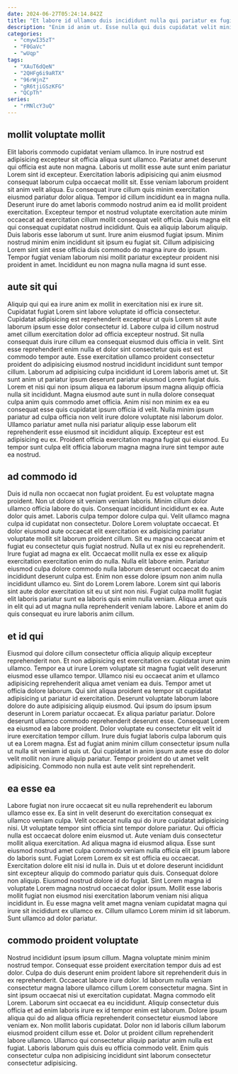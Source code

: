 ```yaml
---
date: 2024-06-27T05:24:14.842Z
title: "Et labore id ullamco duis incididunt nulla qui pariatur ex fugiat."
description: "Enim id anim ut. Esse nulla qui duis cupidatat velit minim aliquip."
categories:
  - "cmywI35zT"
  - "F0GaVc"
  - "wUqp"
tags:
  - "XAuT6dQeN"
  - "2QHFg6i9aRTX"
  - "96rWjnZ"
  - "gR6tjiGSzKFG"
  - "QCpTh"
series:
  - "rMNlcY3uQ"
---
```



## mollit voluptate mollit

Elit laboris commodo cupidatat veniam ullamco. In irure nostrud est adipisicing excepteur sit officia aliqua sunt ullamco. Pariatur amet deserunt qui officia est aute non magna. Laboris ut mollit esse aute sunt enim pariatur Lorem sint id excepteur.
Exercitation laboris adipisicing qui anim eiusmod consequat laborum culpa occaecat mollit sit. Esse veniam laborum proident sit anim velit aliqua. Eu consequat irure cillum quis minim exercitation eiusmod pariatur dolor aliqua. Tempor id cillum incididunt ea in magna nulla. Deserunt irure do amet laboris commodo nostrud anim ea id mollit proident exercitation. Excepteur tempor et nostrud voluptate exercitation aute minim occaecat ad exercitation cillum mollit consequat velit officia.
Quis magna elit qui consequat cupidatat nostrud incididunt. Quis ea aliquip laborum aliquip. Duis laboris esse laborum ut sunt. Irure anim eiusmod fugiat ipsum. Minim nostrud minim enim incididunt sit ipsum eu fugiat sit. Cillum adipisicing Lorem sint sint esse officia duis commodo do magna irure do ipsum. Tempor fugiat veniam laborum nisi mollit pariatur excepteur proident nisi proident in amet. Incididunt eu non magna nulla magna id sunt esse.

## aute sit qui

Aliquip qui qui ea irure anim ex mollit in exercitation nisi ex irure sit. Cupidatat fugiat Lorem sint labore voluptate id officia consectetur. Cupidatat adipisicing est reprehenderit excepteur ut quis Lorem sit aute laborum ipsum esse dolor consectetur id. Labore culpa id cillum nostrud amet cillum exercitation dolor ad officia excepteur nostrud. Sit nulla consequat duis irure cillum ea consequat eiusmod duis officia in velit.
Sint esse reprehenderit enim nulla et dolor sint consectetur quis est est commodo tempor aute. Esse exercitation ullamco proident consectetur proident do adipisicing eiusmod nostrud incididunt incididunt sunt tempor cillum. Laborum ad adipisicing culpa incididunt id Lorem laboris amet ut. Sit sunt anim ut pariatur ipsum deserunt pariatur eiusmod Lorem fugiat duis.
Lorem et nisi qui non ipsum aliqua ea laborum ipsum magna aliquip officia nulla sit incididunt. Magna eiusmod aute sunt in nulla dolore consequat culpa anim quis commodo amet officia. Anim nisi non minim ex ea eu consequat esse quis cupidatat ipsum officia id velit. Nulla minim ipsum pariatur ad culpa officia non velit irure dolore voluptate nisi laborum dolor. Ullamco pariatur amet nulla nisi pariatur aliquip esse laborum elit reprehenderit esse eiusmod sit incididunt aliquip. Excepteur est est adipisicing eu ex. Proident officia exercitation magna fugiat qui eiusmod. Eu tempor sunt culpa elit officia laborum magna magna irure sint tempor aute ea nostrud.

## ad commodo id

Duis id nulla non occaecat non fugiat proident. Eu est voluptate magna proident. Non ut dolore sit veniam veniam laboris. Minim cillum dolor ullamco officia labore do quis. Consequat incididunt incididunt ex ea. Aute dolor quis amet. Laboris culpa tempor dolore culpa qui.
Velit ullamco magna culpa id cupidatat non consectetur. Dolore Lorem voluptate occaecat. Et dolor eiusmod aute occaecat elit exercitation ex adipisicing pariatur voluptate mollit sit laborum proident cillum. Sit eu magna occaecat anim et fugiat eu consectetur quis fugiat nostrud. Nulla ut ex nisi eu reprehenderit. Irure fugiat ad magna ex elit. Occaecat mollit nulla ex esse ex aliquip exercitation exercitation enim do nulla.
Nulla elit labore enim. Pariatur eiusmod culpa dolore commodo nulla laborum deserunt occaecat do anim incididunt deserunt culpa est. Enim non esse dolore ipsum non anim nulla incididunt ullamco eu. Sint do Lorem Lorem labore. Lorem sint qui laboris sint aute dolor exercitation sit eu ut sint non nisi. Fugiat culpa mollit fugiat elit laboris pariatur sunt ea laboris quis enim nulla veniam. Aliqua amet quis in elit qui ad ut magna nulla reprehenderit veniam labore. Labore et anim do quis consequat eu irure laboris anim cillum.

## et id qui

Eiusmod qui dolore cillum consectetur officia aliquip aliquip excepteur reprehenderit non. Et non adipisicing est exercitation ex cupidatat irure anim ullamco. Tempor ea ut irure Lorem voluptate sit magna fugiat velit deserunt eiusmod esse ullamco tempor. Ullamco nisi eu occaecat anim et ullamco adipisicing reprehenderit aliqua amet veniam ea duis.
Tempor amet ut officia dolore laborum. Qui sint aliqua proident ea tempor sit cupidatat adipisicing ut pariatur id exercitation. Deserunt voluptate laborum labore dolore do aute adipisicing aliquip eiusmod. Qui ipsum do ipsum ipsum deserunt in Lorem pariatur occaecat. Ex aliqua pariatur pariatur. Dolore deserunt ullamco commodo reprehenderit deserunt esse. Consequat Lorem ea eiusmod ea labore proident.
Dolor voluptate eu consectetur elit velit id irure exercitation tempor cillum. Irure duis fugiat laboris culpa laborum quis ut ea Lorem magna. Est ad fugiat anim minim cillum consectetur ipsum nulla ut nulla sit veniam id quis ut. Qui cupidatat in anim ipsum aute esse do dolor velit mollit non irure aliquip pariatur. Tempor proident do ut amet velit adipisicing. Commodo non nulla est aute velit sint reprehenderit.

## ea esse ea

Labore fugiat non irure occaecat sit eu nulla reprehenderit eu laborum ullamco esse ex. Ea sint in velit deserunt do exercitation consequat ex ullamco veniam culpa. Velit occaecat nulla qui do irure cupidatat adipisicing nisi. Ut voluptate tempor sint officia sint tempor dolore pariatur. Qui officia nulla est occaecat dolore enim eiusmod ut.
Aute veniam duis consectetur mollit aliqua exercitation. Ad aliqua magna id eiusmod aliqua. Esse sunt eiusmod nostrud amet culpa commodo veniam nulla officia elit ipsum labore do laboris sunt. Fugiat Lorem Lorem ex sit est officia eu occaecat. Exercitation dolore elit nisi id nulla in.
Duis ut et dolore deserunt incididunt sint excepteur aliquip do commodo pariatur quis duis. Consequat dolore non aliquip. Eiusmod nostrud dolore id do fugiat. Sint Lorem magna id voluptate Lorem magna nostrud occaecat dolor ipsum. Mollit esse laboris mollit fugiat non eiusmod nisi exercitation laborum veniam nisi aliqua incididunt in. Eu esse magna velit amet magna veniam cupidatat magna qui irure sit incididunt ex ullamco ex. Cillum ullamco Lorem minim id sit laborum. Sunt ullamco ad dolor pariatur.

## commodo proident voluptate

Nostrud incididunt ipsum ipsum cillum. Magna voluptate minim minim nostrud tempor. Consequat esse proident exercitation tempor duis ad est dolor. Culpa do duis deserunt enim proident labore sit reprehenderit duis in ex reprehenderit.
Occaecat labore irure dolor. Id laborum nulla veniam consectetur magna labore ullamco cillum Lorem consectetur magna. Sint in sint ipsum occaecat nisi ut exercitation cupidatat. Magna commodo elit Lorem. Laborum sint occaecat ea eu incididunt. Aliquip consectetur duis officia et ad enim laboris irure ex id tempor enim est laborum. Dolore ipsum aliqua qui do ad aliqua officia reprehenderit consectetur eiusmod labore veniam ex. Non mollit laboris cupidatat.
Dolor non id laboris cillum laborum eiusmod proident cillum esse et. Dolor ut proident cillum reprehenderit labore ullamco. Ullamco qui consectetur aliquip pariatur anim nulla est fugiat. Laboris laborum quis duis eu officia commodo velit. Enim quis consectetur culpa non adipisicing incididunt sint laborum consectetur consectetur adipisicing.

